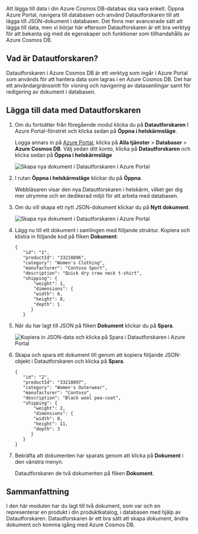Att lägga till data i din Azure Cosmos DB-databas ska vara enkelt. Öppna Azure Portal, navigera till databasen och använd Datautforskaren till att lägga till JSON-dokument i databasen. Det finns mer avancerade sätt att lägga till data, men vi börjar här eftersom Datautforskaren är ett bra verktyg för att bekanta sig med de egenskaper och funktioner som tillhandahålls av Azure Cosmos DB.

## <a name="what-is-the-data-explorer"></a>Vad är Datautforskaren?
Datautforskaren i Azure Cosmos DB är ett verktyg som ingår i Azure Portal som används för att hantera data som lagras i en Azure Cosmos DB. Det har ett användargränssnitt för visning och navigering av datasamlingar samt för redigering av dokument i databasen.

## <a name="add-data-using-the-data-explorer"></a>Lägga till data med Datautforskaren

1. Om du fortsätter från föregående modul klicka du på **Datautforskaren** I Azure Portal-fönstret och klicka sedan på **Öppna i helskärmsläge**.

    Logga annars in på [Azure Portal](https://portal.azure.com/?azure-portal=true), klicka på **Alla tjänster** > **Databaser** > **Azure Cosmos DB**. Välj sedan ditt konto, klicka på **Datautforskaren** och klicka sedan på **Öppna i helskärmsläge**
 
   ![Skapa nya dokument i Datautforskaren i Azure Portal](../media-draft/2-add-data/azure-cosmosdb-data-explorer-full-screen.png)

2. I rutan **Öppna i helskärmsläge** klickar du på **Öppna**.

    Webbläsaren visar den nya Datautforskaren i helskärm, vilket ger dig mer utrymme och en dedikerad miljö för att arbeta med databasen.

3. Om du vill skapa ett nytt JSON-dokument klickar du på **Nytt dokument**.

   ![Skapa nya dokument i Datautforskaren i Azure Portal](../media-draft/2-add-data/azure-cosmosdb-data-explorer-new-document.png)

4. Lägg nu till ett dokument i samlingen med följande struktur. Kopiera och klistra in följande kod på fliken **Dokument**:

     ```
    {
        "id": "1",
        "productId": "33218896",
        "category": "Women's Clothing",
        "manufacturer": "Contoso Sport",
        "description": "Quick dry crew neck t-shirt",
        "shipping": {
            "weight": 1,
            "dimensions": {
            "width": 6,
            "height": 8,
            "depth": 1
           }
        }
     ```

5. När du har lagt till JSON på fliken **Dokument** klickar du på **Spara**.

    ![Kopiera in JSON-data och klicka på Spara i Datautforskaren i Azure Portal](../media-draft/2-add-data/azure-cosmosdb-data-explorer-save-document.png)

6. Skapa och spara ett dokument till genom att kopiera följande JSON-objekt i Datautforskaren och klicka på **Spara**.

     ```
    {
        "id": "2",
        "productId": "33218897",
        "category": "Women's Outerwear",
        "manufacturer": "Contoso",
        "description": "Black wool pea-coat",
        "shipping": {
            "weight": 2,
            "dimensions": {
            "width": 8,
            "height": 11,
            "depth": 3
           }
        }
    }
     ```

7. Bekräfta att dokumenten har sparats genom att klicka på **Dokument** i den vänstra menyn. 

    Datautforskaren de två dokumenten på fliken **Dokument**.

## <a name="summary"></a>Sammanfattning

I den här modulen har du lagt till två dokument, som var och en representerar en produkt i din produktkatalog, i databasen med hjälp av Datautforskaren. Datautforskaren är ett bra sätt att skapa dokument, ändra dokument och komma igång med Azure Cosmos DB.  
